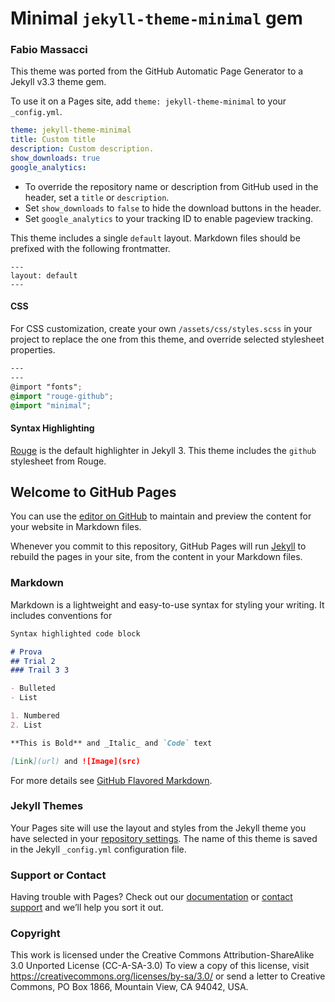 # Minimal `jekyll-theme-minimal` gem

### Fabio Massacci

This theme was ported from the GitHub Automatic Page Generator to a Jekyll v3.3 theme gem.

To use it on a Pages site, add `theme: jekyll-theme-minimal` to your `_config.yml`.

```yml
theme: jekyll-theme-minimal
title: Custom title
description: Custom description.
show_downloads: true
google_analytics:
```

- To override the repository name or description from GitHub used in the header, set a `title` or `description`.
- Set `show_downloads` to `false` to hide the download buttons in the header.
- Set `google_analytics` to your tracking ID to enable pageview tracking.

This theme includes a single `default` layout. Markdown files should be prefixed with the following frontmatter.

```
---
layout: default
---
```

#### CSS

For CSS customization, create your own `/assets/css/styles.scss` in your project to replace the one from this theme, and override selected stylesheet properties.

```scss
---
---
@import "fonts";
@import "rouge-github";
@import "minimal";
```

#### Syntax Highlighting

[Rouge](http://rouge.jneen.net/) is the default highlighter in Jekyll 3. This theme includes the `github` stylesheet from Rouge.


## Welcome to GitHub Pages

You can use the [editor on GitHub](https://github.com/FabioMassacci/fabiomassacci.github.io/edit/master/index.md) to maintain and preview the content for your website in Markdown files.

Whenever you commit to this repository, GitHub Pages will run [Jekyll](https://jekyllrb.com/) to rebuild the pages in your site, from the content in your Markdown files.

### Markdown

Markdown is a lightweight and easy-to-use syntax for styling your writing. It includes conventions for

```markdown
Syntax highlighted code block

# Prova
## Trial 2
### Trail 3 3

- Bulleted
- List

1. Numbered
2. List

**This is Bold** and _Italic_ and `Code` text

[Link](url) and ![Image](src)
```

For more details see [GitHub Flavored Markdown](https://guides.github.com/features/mastering-markdown/).

### Jekyll Themes

Your Pages site will use the layout and styles from the Jekyll theme you have selected in your [repository settings](https://github.com/FabioMassacci/fabiomassacci.github.io/settings). The name of this theme is saved in the Jekyll `_config.yml` configuration file.

### Support or Contact

Having trouble with Pages? Check out our [documentation](https://help.github.com/categories/github-pages-basics/) or [contact support](https://github.com/contact) and we’ll help you sort it out.

### Copyright
This work is licensed under the Creative Commons Attribution-ShareAlike 3.0 Unported License (CC-A-SA-3.0)
To view a copy of this license, visit https://creativecommons.org/licenses/by-sa/3.0/ or send a letter to Creative Commons, PO Box 1866, Mountain View, CA 94042, USA.


